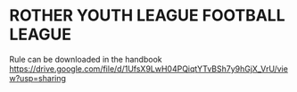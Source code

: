 
# ROTHER YOUTH LEAGUE FOOTBALL LEAGUE

Rule can be downloaded in the handbook
https://drive.google.com/file/d/1UfsX9LwH04PQiqtYTvBSh7y9hGjX_VrU/view?usp=sharing
